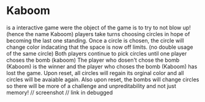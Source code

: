 # Kaboom
is a interactive game were the object of the game is to try to not blow up!(hence the name Kaboom)
players take turns choosing circles in hope of becoming the last one standing.
Once a circle is chosen, the circle will change color indacating that the space is now off limits. (no double usage of the same circle)
Both players continue to pick circles until one player choses the bomb (kaboom)
The player who dosen't chose the bomb (Kaboom) is the winner and the player who choses the bomb (Kaboom) has lost the game.
Upon reset, all circles will regain its orginal color and all circles will be avaiable again.
Also upon reset, the bombs will change circles so there will be more of a challenge and unpreditability and not just memory!
// screenshot
// link in debugged
